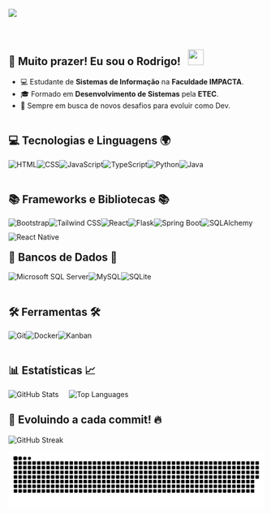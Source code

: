 <br>
<div>
    <img src="https://readme-typing-svg.demolab.com/?font=Poppins&weight=500&size=33&duration=3000&pause=1000&color=1E90FF&vCenter=true&repeat=false&width=720&lines=%3CWelcome+to+my+coding+universe!+%F0%9F%8C%8D+%F0%9F%9A%80%3E" align="left" />
    
</div>
<br><br><br>

## 🌟 Muito prazer! Eu sou o <strong>Rodrigo</strong>! &nbsp; <img src="https://media.giphy.com/media/hvRJCLFzcasrR4ia7z/giphy.gif" width="31" height="31" />

- 💻 Estudante de <strong>Sistemas de Informação</strong> na <strong>Faculdade IMPACTA</strong>.
- 🎓 Formado em <strong>Desenvolvimento de Sistemas</strong> pela <strong>ETEC</strong>.
- 🎯 Sempre em busca de novos desafios para evoluir como Dev.
<br><br>

## 💻 Tecnologias e Linguagens 🌍

<img 
  align="left" 
  alt="HTML" 
  title="HTML" 
  height="28px" 
  src="https://cdn.jsdelivr.net/gh/devicons/devicon@latest/icons/html5/html5-original.svg" 
/>
<img 
  align="left" 
  alt="CSS" 
  title="CSS"
  height="28px"
  src="https://cdn.jsdelivr.net/gh/devicons/devicon@latest/icons/css3/css3-original.svg" 
/>
<img 
  align="left" 
  alt="JavaScript" 
  title="JavaScript"
  height="28px"
  src="https://cdn.jsdelivr.net/gh/devicons/devicon@latest/icons/javascript/javascript-original.svg" 
/>
<img 
  align="left" 
  alt="TypeScript"
  title="TypeScript" 
  height="28px"
  src="https://cdn.jsdelivr.net/gh/devicons/devicon@latest/icons/typescript/typescript-original.svg" 
/>
<img 
  align="left" 
  alt="Python" 
  title="Python"
  height="28px"
  src="https://cdn.jsdelivr.net/gh/devicons/devicon@latest/icons/python/python-original.svg" 
/>
<img 
  align="left" 
  alt="Java" 
  title="Java"
  height="28px"
  src="https://cdn.jsdelivr.net/gh/devicons/devicon@latest/icons/java/java-original.svg" 
/>
<br><br>

## 📚 Frameworks e Bibliotecas 📚

<img 
  align="left" 
  alt="Bootstrap"
  title="Bootstrap" 
  height="28px"
  src="https://img.shields.io/badge/bootstrap-%238511FA.svg?style=for-the-badge&logo=bootstrap&logoColor=white"
/>
<img 
  align="left" 
  alt="Tailwind CSS"
  title="Tailwind CSS" 
  height="28px"
  src="https://img.shields.io/badge/Tailwind%20CSS-06A7D0?logo=tailwindcss&logoColor=white&style=for-the-badge"
/>
<img 
  align="left" 
  alt="React"
  title="React" 
  height="28px"
  src="https://img.shields.io/badge/React-20232A?logo=react&logoColor=61DAFB&style=for-the-badge"
/>
<img 
  align="left" 
  alt="Flask" 
  title="Flask"
  height="28px"
  src="https://img.shields.io/badge/Flask-4B4B4B?logo=flask&logoColor=white&style=for-the-badge"
/>
<img 
  align="left" 
  alt="Spring Boot" 
  title="Spring Boot"
  height="28px"
  src="https://img.shields.io/badge/Spring%20Boot-6DB33F?logo=springboot&logoColor=white&style=for-the-badge"
/>
<img 
  align="left" 
  alt="SQLAlchemy" 
  title="SQLAlchemy"
  height="28px"
  src="https://img.shields.io/badge/SQLAlchemy-4F5B93?logo=sqlalchemy&logoColor=white&style=for-the-badge"
/>
<img 
  align="left" 
  alt="React Native"
  title="React Native" 
  height="28px"
  src="https://img.shields.io/badge/react_native-%2320232a.svg?style=for-the-badge&logo=react&logoColor=%2361DAFB"
/>

<br><br>

## 🎲 Bancos de Dados 🎲

<img 
  align="left" 
  alt="Microsoft SQL Server" 
  title="Microsoft SQL Server"
  height="28px"
  src="https://img.shields.io/badge/Microsoft%20SQL%20Server-CC2927?logo=microsoftsqlserver&logoColor=white&style=for-the-badge"
/>
<img 
  align="left" 
  alt="MySQL" 
  title="MySQL"
  height="28px"
  src="https://img.shields.io/badge/MySQL-4479A1?logo=mysql&logoColor=white&style=for-the-badge"
/>
<img 
  align="left" 
  alt="SQLite" 
  title="SQLite"
  height="28px"
  src="https://img.shields.io/badge/SQLite-003B57?logo=sqlite&logoColor=white&style=for-the-badge"
/>

<br><br>

## 🛠️ Ferramentas 🛠️

<img 
  align="left" 
  alt="Git" 
  title="Git"
  height="28px"
  src="https://img.shields.io/badge/Git-F05032?logo=git&logoColor=white&style=for-the-badge"
/>
<img 
  align="left" 
  alt="Docker" 
  title="Docker"
  height="28px"
  src="https://img.shields.io/badge/Docker-2496ED?logo=docker&logoColor=white&style=for-the-badge"
/>
<img 
  align="left" 
  alt="Kanban"
  title="Kanban" 
  height="28px"
  src="https://img.shields.io/badge/Kanban-00B140?logo=trello&logoColor=white&style=for-the-badge"
/>

<br><br>

## 📊 Estatísticas 📈

<p>
  <img 
    alt="GitHub Stats"
    height="200"
    src="https://github-readme-stats.vercel.app/api?username=rodrigomazucato&show_icons=true&theme=algolia&include_all_commits=true"
  />
  &nbsp;&nbsp;&nbsp;
  <img 
    alt="Top Languages"
    height="200"
    src="https://github-readme-stats.vercel.app/api/top-langs/?username=rodrigomazucato&theme=algolia&layout=compact&langs_count=9"
  />
</p>

## 🔄 Evoluindo a cada commit! 🔥
<p>
  <img 
    align="center"
    alt="GitHub Streak"
    src="https://github-readme-streak-stats.herokuapp.com/?user=rodrigomazucato&theme=algolia&hide_border=false"
  />
</p>

![snake animation](https://github.com/rodrigomazucato/rodrigomazucato/blob/output/github-contribution-grid-snake-dark.svg)
